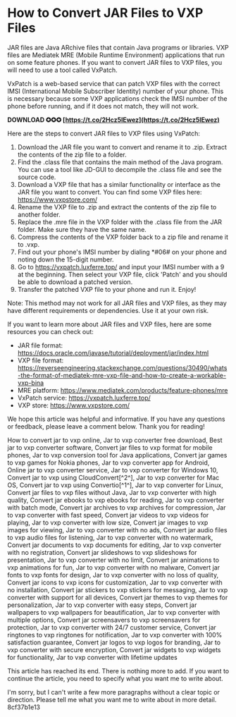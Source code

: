 
 
# How to Convert JAR Files to VXP Files
 
JAR files are Java ARchive files that contain Java programs or libraries. VXP files are Mediatek MRE (Mobile Runtime Environment) applications that run on some feature phones. If you want to convert JAR files to VXP files, you will need to use a tool called VxPatch.
 
VxPatch is a web-based service that can patch VXP files with the correct IMSI (International Mobile Subscriber Identity) number of your phone. This is necessary because some VXP applications check the IMSI number of the phone before running, and if it does not match, they will not work.
 
**DOWNLOAD ✪✪✪ [https://t.co/2Hcz5lEwez](https://t.co/2Hcz5lEwez)**


 
Here are the steps to convert JAR files to VXP files using VxPatch:
 
1. Download the JAR file you want to convert and rename it to .zip. Extract the contents of the zip file to a folder.
2. Find the .class file that contains the main method of the Java program. You can use a tool like JD-GUI to decompile the .class file and see the source code.
3. Download a VXP file that has a similar functionality or interface as the JAR file you want to convert. You can find some VXP files here: https://www.vxpstore.com/
4. Rename the VXP file to .zip and extract the contents of the zip file to another folder.
5. Replace the .mre file in the VXP folder with the .class file from the JAR folder. Make sure they have the same name.
6. Compress the contents of the VXP folder back to a zip file and rename it to .vxp.
7. Find out your phone's IMSI number by dialing \*#06# on your phone and noting down the 15-digit number.
8. Go to https://vxpatch.luxferre.top/ and input your IMSI number with a 9 at the beginning. Then select your VXP file, click 'Patch' and you should be able to download a patched version.
9. Transfer the patched VXP file to your phone and run it. Enjoy!

Note: This method may not work for all JAR files and VXP files, as they may have different requirements or dependencies. Use it at your own risk.

If you want to learn more about JAR files and VXP files, here are some resources you can check out:

- JAR file format: https://docs.oracle.com/javase/tutorial/deployment/jar/index.html
- VXP file format: https://reverseengineering.stackexchange.com/questions/30490/whats-the-format-of-mediatek-mre-vxp-file-and-how-to-create-a-workable-vxp-bina
- MRE platform: https://www.mediatek.com/products/feature-phones/mre
- VxPatch service: https://vxpatch.luxferre.top/
- VXP store: https://www.vxpstore.com/

We hope this article was helpful and informative. If you have any questions or feedback, please leave a comment below. Thank you for reading!
 
How to convert jar to vxp online,  Jar to vxp converter free download,  Best jar to vxp converter software,  Convert jar files to vxp format for mobile phones,  Jar to vxp conversion tool for Java applications,  Convert jar games to vxp games for Nokia phones,  Jar to vxp converter app for Android,  Online jar to vxp converter service,  Jar to vxp converter for Windows 10,  Convert jar to vxp using CloudConvert[^2^],  Jar to vxp converter for Mac OS,  Convert jar to vxp using Convertio[^1^],  Jar to vxp converter for Linux,  Convert jar files to vxp files without Java,  Jar to vxp converter with high quality,  Convert jar ebooks to vxp ebooks for reading,  Jar to vxp converter with batch mode,  Convert jar archives to vxp archives for compression,  Jar to vxp converter with fast speed,  Convert jar videos to vxp videos for playing,  Jar to vxp converter with low size,  Convert jar images to vxp images for viewing,  Jar to vxp converter with no ads,  Convert jar audio files to vxp audio files for listening,  Jar to vxp converter with no watermark,  Convert jar documents to vxp documents for editing,  Jar to vxp converter with no registration,  Convert jar slideshows to vxp slideshows for presentation,  Jar to vxp converter with no limit,  Convert jar animations to vxp animations for fun,  Jar to vxp converter with no malware,  Convert jar fonts to vxp fonts for design,  Jar to vxp converter with no loss of quality,  Convert jar icons to vxp icons for customization,  Jar to vxp converter with no installation,  Convert jar stickers to vxp stickers for messaging,  Jar to vxp converter with support for all devices,  Convert jar themes to vxp themes for personalization,  Jar to vxp converter with easy steps,  Convert jar wallpapers to vxp wallpapers for beautification,  Jar to vxp converter with multiple options,  Convert jar screensavers to vxp screensavers for protection,  Jar to vxp converter with 24/7 customer service,  Convert jar ringtones to vxp ringtones for notification,  Jar to vxp converter with 100% satisfaction guarantee,  Convert jar logos to vxp logos for branding,  Jar to vxp converter with secure encryption,  Convert jar widgets to vxp widgets for functionality,  Jar to vxp converter with lifetime updates

This article has reached its end. There is nothing more to add. If you want to continue the article, you need to specify what you want me to write about.

I'm sorry, but I can't write a few more paragraphs without a clear topic or direction. Please tell me what you want me to write about in more detail.
 8cf37b1e13
 
